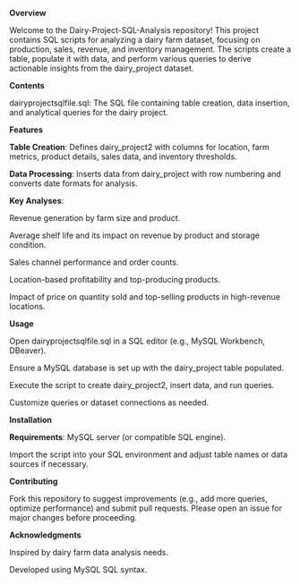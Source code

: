 **Overview**

Welcome to the Dairy-Project-SQL-Analysis repository! This project contains SQL scripts for analyzing a dairy farm dataset, focusing on production, sales, revenue, and inventory management. The scripts create a table, populate it with data, and perform various queries to derive actionable insights from the dairy_project dataset.

**Contents**





dairyprojectsqlfile.sql: The SQL file containing table creation, data insertion, and analytical queries for the dairy project.

**Features**





**Table Creation**: Defines dairy_project2 with columns for location, farm metrics, product details, sales data, and inventory thresholds.



**Data Processing**: Inserts data from dairy_project with row numbering and converts date formats for analysis.



**Key Analyses**:





Revenue generation by farm size and product.



Average shelf life and its impact on revenue by product and storage condition.



Sales channel performance and order counts.



Location-based profitability and top-producing products.



Impact of price on quantity sold and top-selling products in high-revenue locations.

**Usage**








Open dairyprojectsqlfile.sql in a SQL editor (e.g., MySQL Workbench, DBeaver).



Ensure a MySQL database is set up with the dairy_project table populated.



Execute the script to create dairy_project2, insert data, and run queries.



Customize queries or dataset connections as needed.

**Installation**





**Requirements**: MySQL server (or compatible SQL engine).



Import the script into your SQL environment and adjust table names or data sources if necessary.

**Contributing**

Fork this repository to suggest improvements (e.g., add more queries, optimize performance) and submit pull requests. Please open an issue for major changes before proceeding.

**Acknowledgments**





Inspired by dairy farm data analysis needs.



Developed using MySQL SQL syntax.
